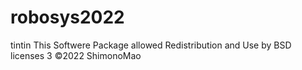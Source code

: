 # robosys2022
tintin
This Softwere Package allowed Redistribution and Use by BSD licenses 3
©2022 ShimonoMao

